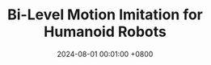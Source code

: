 ---
title:          "Bi-Level Motion Imitation for Humanoid Robots"
date:           2024-08-01 00:01:00 +0800
selected:       true
pub:            "Under review, preprint to appear soon"
pub_date:       "2024"
# abstract: >-
#   Photo by Dessy Dimcheva on Unsplash. Viverra nibh cras pulvinar mattis nunc sed. Quam quisque id diam vel quam elementum pulvinar etiam. Ac felis donec et odio pellentesque. Ligula ullamcorper malesuada proin libero nunc consequat interdum varius sit. A pellentesque sit amet porttitor eget. Magna fermentum iaculis eu non diam phasellus vestibulum lorem sed.

# cover:          /assets/images/covers/rp1m.gif
authors:
  - Wenshuai Zhao
  - Yi Zhao
  - Joni Pajarinen
  - Michael Muehlebach  
# links:
#   Paper: https://arxiv.org/abs/2311.01953
  # Code: https://github.com
  # Unsplash: https://unsplash.com/photos/orange-fruit-on-white-table-cloth-ISX_imp8t1o
---